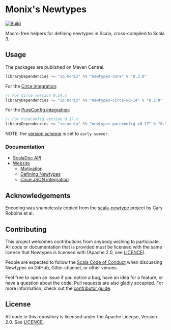 # Monix's Newtypes

[![Build](https://github.com/monix/newtypes/actions/workflows/build.yml/badge.svg)](https://github.com/monix/newtypes/actions/workflows/build.yml)

Macro-free helpers for defining newtypes in Scala, cross-compiled to Scala 3.

## Usage

The packages are published on Maven Central.

```scala
libraryDependencies += "io.monix" %% "newtypes-core" % "0.3.0"
```

For the [Circe integration](https://newtypes.monix.io/docs/circe.html):

```scala
// For Circe version 0.14.x
libraryDependencies += "io.monix" %% "newtypes-circe-v0-14" % "0.3.0"
```

For the [PureConfig integration](https://newtypes.monix.io/docs/pure-config.html):

```scala
// For PureConfig version 0.17.x
libraryDependencies += "io.monix" %% "newtypes-pureconfig-v0-17" % "0.3.0"
```

NOTE: the [version scheme](https://www.scala-lang.org/blog/2021/02/16/preventing-version-conflicts-with-versionscheme.html) is set to `early-semver`.

### Documentation

- [ScalaDoc API](https://newtypes.monix.io/api/)
- [Website](https://newtypes.monix.io/docs/)
  - [Motivation](https://newtypes.monix.io/docs/motivation.html)
  - [Defining Newtypes](https://newtypes.monix.io/docs/core.html)
  - [Circe JSON integration](https://newtypes.monix.io/docs/circe.html)

## Acknowledgements

Encoding was shamelessly copied from the [scala-newtype](https://github.com/estatico/scala-newtype/) project by Cary Robbins et al.

## Contributing

This project welcomes contributions from anybody wishing to participate.  All code or documentation that is provided must be licensed with the same license that Newtypes is licensed with (Apache 2.0, see [LICENCE](./LICENSE.md)).

People are expected to follow the [Scala Code of Conduct](./CODE_OF_CONDUCT.md) when discussing Newtypes on GitHub, Gitter channel, or other venues.

Feel free to open an issue if you notice a bug, have an idea for a feature, or have a question about the code. Pull requests are also gladly accepted. For more information, check out the [contributor guide](./CONTRIBUTING.md).

## License

All code in this repository is licensed under the Apache License, Version 2.0.  See [LICENCE](./LICENSE.md).
